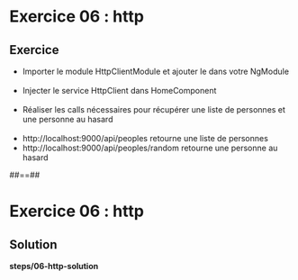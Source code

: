 <!-- .slide: class="exercice" -->
# Exercice 06 : http
## Exercice<br>

- Importer le module HttpClientModule et ajouter le dans votre NgModule<br><br>
- Injecter le service HttpClient dans HomeComponent<br><br>
- Réaliser les calls nécessaires pour récupérer une liste de personnes et une personne au hasard
<br><br>
- http://localhost:9000/api/peoples retourne une liste de personnes
- http://localhost:9000/api/peoples/random retourne une personne au hasard

##==##
<!-- .slide: class="exercice full-center" -->
# Exercice 06 : http
## Solution
<b>steps/06-http-solution</b>
